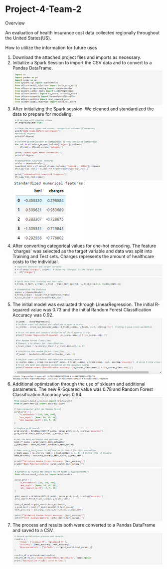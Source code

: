 # Project-4-Team-2

Overview

An evaluation of health insurance cost data collected regionally throughout the United States(US). 


How to utilize the information for future uses

1. Download the attached project files and imports as necessary.
2. Initialize a Spark Session to import the CSV data and to convert to a Pandas DataFrame.
![alt text](https://github.com/Achempim/Project-4-Team-2/blob/main/Images/Screenshot%202024-11-04%20202333.png)
3. After initializing the Spark session. We cleaned and standardized the data to prepare for modeling.
![alt text](https://github.com/Achempim/Project-4-Team-2/blob/main/Images/Cleaning%20data.png?raw=true)
![alt text](https://github.com/Achempim/Project-4-Team-2/blob/main/Images/Standardized%20values.png?raw=true)
4. After converting categorical values for one-hot encoding. The feature 'charges' was selected as the target variable and data was split into Training and Test sets.
Charges represents the amount of healthcare costs to the individual.
![alt text](https://github.com/Achempim/Project-4-Team-2/blob/main/Images/Train%20and%20Test%20Set%20split.png?raw=true)
5. The initial model was evaluated through LinearRegression. The initial R-squared value was 0.73 and the initial Random Forest Classification Accuracy was 0.92.
![alt text](https://github.com/Achempim/Project-4-Team-2/blob/main/Images/Initial%20model%20evaluation%20.png?raw=true)
6. Additional optimization through the use of sklearn and additional parameters. The new R-Squared value was 0.78 and Random Forest Classification Accuracy was 0.94.
![alt text](https://github.com/Achempim/Project-4-Team-2/blob/main/Images/Optimization.png?raw=true)
![alt text](https://github.com/Achempim/Project-4-Team-2/blob/main/Images/Optimization%202.png?raw=true)
7. The process and results both were converted to a Pandas DataFrame and saved to a CSV.
![alt text](https://github.com/Achempim/Project-4-Team-2/blob/main/Images/Process%20Results%20Save.png?raw=true)
